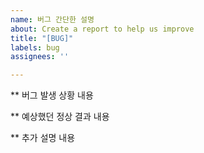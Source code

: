 ```yaml
---
name: 버그 간단한 설명
about: Create a report to help us improve
title: "[BUG]"
labels: bug
assignees: ''

---
```


** 버그 발생 상황
내용

** 예상했던 정상 결과
내용

** 추가 설명
내용
